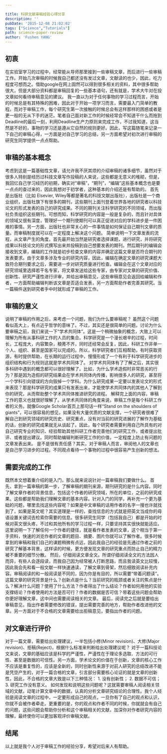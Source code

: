 ```yaml
---

title: 科研文献审稿经验心得分享
description: ''
pubDate: '2015-12-08 21:02:02'
tags: ["Scienco","Tutorials"]
path: science-paper-review
author: 'Fushen YANG'
---
```


## 初衷

在实验室学习的过程中，经常能从导师那里接到一些审稿文章，而后进行一些审稿工作。开始几次审稿的时候我自己都还没有发过文章，文献读的也少，因此，吃力程度可想而之。借助google在网上固然可以得到很多相关的资料，其中很多帮助很大，但是大部分资料都是审稿回复的一些基本语句，还有就是，学术大牛对在投文章如何看待审稿意见的建议。 我一直以为对于任何事物的学习过程而言，开始的时候总是有其特殊的困难，因此对于开始一项学习而言，需要最入门简单的教程。而对于审稿工作，每个研究生第一次接触的时候总会有这样那样的困惑或者是更一般的无从下手的迷茫。笔者自己面对新工作的时候经常会不知道干什么而拖到Deadline的最后一刻，利用Deadline生产力原则来完成工作，不过我知道，这当然是不好的，事物的学习还是遵从它自然的规则更好。因此，写这篇随笔来记录一下自己的审稿心得，一方面是对自己学习的总结，另一方面希望对初次进行审稿的研究生同学提供一点点帮助。

## 审稿的基本概念

考虑到这是一篇基础性文章，请允许我不厌其烦的介绍审稿的诸多细节，虽然对于很多人特别是经历过科技文章写作投稿的人来说，这些都是无意义的堆砌，但是，我回忆自己学习经历的初期，确实对“审稿”，“期刊”，“编辑”这些基本概念也是要一点点的查过来的，因此我想对于初学者，这种基本的介绍还是有帮助的。 首先是出版社（比如 Elsevier, Wiley等都是著名的科技文献出版社），出版社是一个商业组织，出版社旗下有很多的期刊，这些期刊上面刊登着世界各地的研究者以科技论文的形式发表的自己的研究成果。不同的期刊关注科学研究的不同领域，而出版社负责组织这些期刊。可想而知，科学研究的内容是一般是复杂的，而且针对具体的领域又很有深度，管理好一个期刊使期刊可以真正促进对应的学科进步是一件困难的事情。另一方面，出版社也非常关心的一件事情是如何保证自己期刊文章的质量。而审稿制度就可以在一定程度上解决这个问题。 简单说明一下文章发表的流程，从文章产生的角度，首先最开始当然是研究者选择课题，进行研究，并将研究成果以科技论文的形式撰写出来并投稿到自己想要发表的期刊。然后期刊的编辑会接收到文章，编辑的工作就是初步检查文章的内容并确定这篇文章是否符合期刊的发表要求。由于文章多涉及专业的研究内容，因此，编辑在确定文章的研究课题大致符合期刊要求之后，需要进一步对研究质量进行检查。编辑会在这个文章对应的研究领域里选择若干名专家，将文章发送给这些专家，由专家对文章的研究价值、创新性、研究严谨性进行评审，并给出审稿意见，这些审稿意见会返回给编辑和作者，一方面帮助编辑判断该文章是否适合发表，另一方面帮助作者完善其研究。当一篇稿件送到研究者手中时就形成了审稿的工作。

## 审稿的意义

说明了审稿的作用之后，来考虑一个问题，我们为什么要审稿呢？ 虽然这个问题看似高大上，有点近乎哲学的意味了。不过，其实还是很简单的问题。讨论为什么要审稿之前，我们来说一下“学术共同体”。这是一个稍微抽象的概念，大致上可以理解为所有从事科研工作的人员的集合。科学研究是一个漫长艰辛的过程，时间长，工程庞大，内容繁杂，稂莠不齐，同时还经常会反复，因此，科研工作非单一个人、组织、甚至是国家可以完成的。所以，科学研究者们互相帮助，有时获取资源，有时提供帮助，在长期的运行过程中，慢慢形成了一个有利于科学研究进步的组织结构和行为规则这就是学术共同体了。 对学术共同体有了了解之后，其实很多科研中遇到的概念都可以很好理解了。比如，为什么学术造假时非常恶劣的行为？那是因为造假的研究结果会在学术共同体内传播，影响很多人的研究，甚至将一个学科引向错误的方向毁掉一个学科。为什么研究成果一定要以发表论文的形式来表现？那是科学研究的成果只有发表出来，才能使学术共同体内的其他人了解到你的研究，从而帮助整个学术共同体推进研究的进程。 解释完上面的内容，审稿工作的意义也就很好理解了。从学术共同体的角度来说，审稿工作是每个科研工作者的义务。就像Google Scholar首页上那句话一样“Stand on the shoulders of giants”，可以很容易的想见，如果没有大量优质的文献支撑，一个研究者很难了解自己到研究领域的研究历史、研究重点，没有对当前的研究进展的了解作为基础的话，创新的研究成果就无从谈起了。因此，每个研究者需要利用自己所具有的对自己研究专业的知识、经验帮助其他科研工作者完善他们的研究工作，或者提出批评、或者提出建议。同时帮助编辑判断研究工作的价值，一定程度上防止有问题的文章发表出来。 是不是很有责任感？其实，对于审稿人而言，审阅他人的文章也是自己学习进步的过程。不同观点看待一个事物的过程中很容易产生创新的想法。

## 需要完成的工作

既然本文想着重介绍的是入门，那么就来说说针对一篇审稿我们要做什么。 首先，拿到一篇审稿的第一步，了解审稿的期刊来源，期刊研究的是什么内容。同时了解文章作者的背景信息，包括这个作者的研究领域，所在的单位，之前的研究成果。这些都是帮助我们理解文章的基本内容。针对入门的同学，再补充一个更为基础的问题，哪里去找这些内容呢？如果是中文审稿的话用作者的名字一搜也许就找到了，如果是英文呢？其实道理是一样的，查找信息的方式就是把英文当成你的母语设置关键词去检索你需要的信息。很多研究生同学（包括我自己）都是开始的时候对英文很头疼，不过和其他所有的学习过程一样，只要坚持其实很快就能适应。这里说明一下了解任何一个作者的捷径，就是看作者发表的文章，这个相当于第一手资料，快速的浏览作者的文章的题目、摘要、图片你就可以了解作者。很多时候拿到的审稿和我们自己的课题稍微有点远，因此我自己的经验是先通过作者之前的研究了解基本背景，这样读的时候，更方便发现文章的研究重点而防止自己的精力被不重要的细节分散。 然后，仔细阅读文章全文。所谓仔细阅读全文的方法因人而异，有些人会逐段读，而我自己因为经常被人打断思路，而且我读英文比较慢，因此我会先和看一般文献一样快速通读，了解文章到骨架，然后细致阅读补充内容。审稿阅读的和一般阅读是不同的，因为你是有目的，所以需要“带着问题读”。这篇文章的研究背景是什么？创新点是什么？当前研究的瓶颈或者关注的焦点是什么？解决什么问题？使用了什么方法？作者得出了什么结论？作者如何用他的实验支撑结论？作者使用的方法是否可行？作者的数据是否可信？带着这些问题会帮助你更好理解文章，这中间也需要阅读相关的文章。 最后，阅读完之后就是要给出审稿意见，指出作者需要修改的错误，提出需要完善的地方，帮助作者改进他的文章。另一方面对于不合格的文章需要给出拒稿意见，要指出作者的问题。

## 对文章进行评价

对于一篇文章，需要给出处理建议，一半包括小修(Minor revision)、大修(Major revision)、拒稿(Reject)，根据什么标准来判断给出处理建议呢？ 对于一篇科技论文来说，文章的基础应该是科学的严谨性，严谨性在于理论多选取、方法的可行性、甚至是数据的可信性。另一方面，学术论文的价值在于创新，文章的核心工作不应该是重复性的，应该是全新的，同时创新性来源于对前人研究的总结改进不能是凭空产生的，对于一篇合格的文章，引言部分需要核心论证的就是文章的创新性，因此，不合格的文章大致是以下三种情况： 1. 没有创新性； 2. 数据不可信； 3. 研究工作没有意义。 如何发现和说明这些问题呢？这就需要审稿人阅读相关领域的文献，动笔计算文章中的数据，认真的分析文章研究结论的合理性。我个人经验是阅读文章的过程中，一定要形成自己的观点，一旦你有了自己的观点和认识，你就不会被作者牵走。更重要的是，你的观点和作者不同的时候，你就就会有自己的问题，这些问题会帮助你分析和这个审稿相关的文献，加深你对作者研究内容的理解，最终使你可以更加客观评价审稿文献。

## 结尾

以上就是我个人对于审稿工作的经验分享，希望对后来人有帮助。
